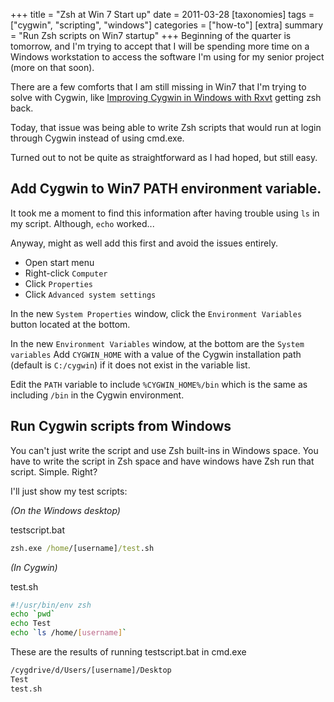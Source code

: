 +++
title = "Zsh at Win 7 Start up"
date = 2011-03-28
[taxonomies]
tags = ["cygwin", "scripting", "windows"]
categories = ["how-to"]
[extra]
summary = "Run Zsh scripts on Win7 startup"
+++
Beginning of the quarter is tomorrow, and I'm trying to accept that I will be spending more time on a Windows workstation to access the software I'm using for my senior project (more on that soon).

There are a few comforts that I am still missing in Win7 that I'm trying to solve with Cygwin, like [Improving Cygwin in Windows with Rxvt](@/blog/2011-03-18-improving-cygwin-in-windows-with-rxvt.md) getting zsh back.

Today, that issue was being able to write Zsh scripts that would run at login through Cygwin instead of using cmd.exe.

Turned out to not be quite as straightforward as I had hoped, but still easy.

## Add Cygwin to Win7 PATH environment variable.

It took me a moment to find this information after having trouble using `ls` in my script. Although, `echo` worked...

Anyway, might as well add this first and avoid the issues entirely.

* Open start menu
* Right-click `Computer`
* Click `Properties`
* Click `Advanced system settings`

In the new `System Properties` window, click the `Environment Variables` button located at the bottom.

In the new `Environment Variables` window, at the bottom are the `System variables`
Add `CYGWIN_HOME` with a value of the Cygwin installation path (default is `C:/cygwin`) if it does not exist in the variable list.

Edit the `PATH` variable to include `%CYGWIN_HOME%/bin` which is the same as
including `/bin` in the Cygwin environment.

## Run Cygwin scripts from Windows

You can't just write the script and use Zsh built-ins in Windows space. You have to write the script in Zsh space and have windows have Zsh run that script. Simple. Right?

I'll just show my test scripts:

*(On the Windows desktop)*

testscript.bat
```bat
zsh.exe /home/[username]/test.sh
```

*(In Cygwin)*

test.sh
```sh
#!/usr/bin/env zsh
echo `pwd`
echo Test
echo `ls /home/[username]`
```

These are the results of running testscript.bat in cmd.exe

```bat
/cygdrive/d/Users/[username]/Desktop
Test
test.sh
```
